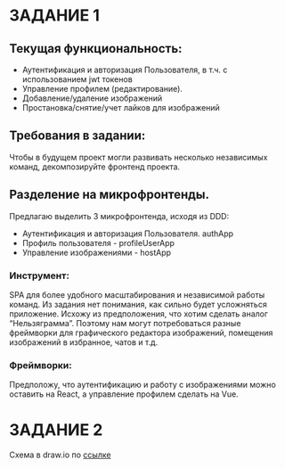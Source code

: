 # ЗАДАНИЕ 1
## Текущая функциональность: 
- Аутентификация и авторизация Пользователя, в т.ч. с использованием  jwt токенов 
- Управление профилем (редактирование). 
- Добавление/удаление изображений 
- Простановка/снятие/учет лайков для изображений 

## Требования в задании: 
Чтобы в будущем проект могли развивать несколько независимых команд, декомпозируйте фронтенд проекта. 

## Разделение на микрофронтенды. 
Предлагаю выделить 3 микрофронтенда, исходя из DDD:
- Аутентификация и авторизация Пользователя. authApp 
- Профиль пользователя - profileUserApp 
- Управление изображениями - hostApp

### Инструмент:
SPA для более удобного масштабирования и независимой работы команд. Из задания нет понимания, как сильно будет усложняться приложение. Исхожу из предположения, что хотим сделать аналог “Нельзяграмма”. Поэтому нам могут потребоваться разные фреймворки для графического редактора изображений, помещения изображений в избранное, чатов и т.д.  

### Фреймворки: 
Предположу, что аутентификацию и работу с изображениями можно оставить на React, а управление профилем сделать на Vue.

# ЗАДАНИЕ 2 
Схема в draw.io по [ссылке](https://viewer.diagrams.net/?tags=%7B%7D&lightbox=1&highlight=0000ff&edit=_blank&layers=1&nav=1&title=%D0%A0%D0%B0%D0%B7%D0%B4%D0%B5%D0%BB%D0%B5%D0%BD%D0%B8%D0%B5%20%D0%BC%D0%BE%D0%BD%D0%BE%D0%BB%D0%B8%D1%82%D0%B0%20%D0%BD%D0%B0%20%D0%BC%D0%B8%D0%BA%D1%80%D0%BE%D1%81%D0%B5%D1%80%D0%B2%D0%B8%D1%81%D1%8B.drawio#R%3Cmxfile%3E%3Cdiagram%20name%3D%22%D0%A1%D1%82%D1%80%D0%B0%D0%BD%D0%B8%D1%86%D0%B0%20%E2%80%94%201%22%20id%3D%22xxXGLz26EZTq9QzpT6Pc%22%3E7X1Zc%2BO4luavcUTdibACK5dH27K7b0%2FVneyqmq7bTx2yJTvVaVtuSbnNrx%2BCJEAshxIlkSApobIiUyJBigQOvrOfc0Xv3n78y3r28fm31XzxekXQ%2FMcVnV4RQjhF2T%2FiyM%2FiCM3%2BFEde1st5cQxXB%2F5Y%2Fr9FebC88OXrcr7YGAO3q9XrdvlhHnxavb8vnrbGsdl6vfpuDntevZq%2F%2BjF7WTgH%2FniavbpH%2F1rOt5%2BLowmJq%2BP%2Fuli%2BfJa%2FjKO0OPM2k4PLN9l8ns1X37VD9P6K3q1Xq23x6e3H3eJVzJ6cl%2BK6h5qz6sHWi%2Fdtkwv%2B%2FD3%2BD75M%2Fu23%2F4j%2B57%2Fop3%2F%2BX%2Frz0zVh5Yt8m71%2BLV%2B5fNztTzkH69XX9%2FlC3AZf0dvvn5fbxR8fsydx9nu27Nmxz9u31%2FL0ZrtefVncrV5X6%2BzI%2B%2Bo9G3b7vHx9lYeuCMV3PL6bZsfL316st4sfta%2BF1WRlZLZYvS2265%2FZkPICyqOkuKYkMUIZLw58rxaMxOUqfNYWi5ZLNStp5EXdvJrG7EM5kwfNarJ%2FVjdfFtsn8Xgom4jV1%2B3r8j2bNknF4uDz6n2rzdpD%2Fl92%2FGU9my8X1Tl4ktVwcEXms83nfEnFD4kFWGY0%2F%2BvscfH6abVZbper9%2Bzc42q7Xb1pA25ely%2FixHYlVn1WfnvKnmWxNslAPHu5mzGR38uXFz8523wUL%2Fq8%2FCGe4%2FZjtRR3uf%2BW3Wwjaenz7ENc8PbjRcDLZPZ9wyYvi5n4LZMo2yCkBEUWIfHYISQcu3Qkj3VARylAR9HrtpxQg6Ci%2F%2Fm6kieuN%2FnU32QDcPLxI58geT779JL%2Fm63DDbvKpi%2Bh4vPtNP%2F7Jj8S5Z%2BT%2FPOD%2FMnsHYpfLW9gU3Q291uTChwKsQnpbTmfi8tBVDGXWKcoumN3tIIpKbJJATmkECcApKCuSEE%2BAEAKHyAdvM3WL8v3gghQRgPm35iWZIHEql0vs4kWcyMGX1fnclr6NlsvZ9m%2F71%2FfFuvlUzHofbV%2Bm70CoxazzfZ6tsk%2B7xk4e81I4n22FdwdHPglO718fynOzr5uV9q51UdORoLO64Y8L2bbr%2BvF9Wax3WZj6n4lfxyBd40GZv9%2BKHwEh2VoW%2BA6fLbal0xOsgD%2Ba0lE9lVPBYWLw%2BuXx18wuyJ3%2BdXy379pq1hut5ucHmbrrbXv0dPrbLMxiOQDA8BgIsxzsSercX8u37I1I%2Bgfi%2B%2FZ37%2Bv3rKlBtElvc9RBOcocpN%2F5hrGCGrOv7L8b6SB0DQfcJv%2FzWvhRx3%2BqIWkg0QXi4E%2B4vn8GTkMVMgvKKbpoi2sSYiJNZxTl%2B0g7IKNknPbBxvcslQ4Wz%2BV2M3diX7m4g840VJQLM5ICZy2NPUEcQvmqQvzlAJTjxntbO7JyTyf0F08H2u8HZc7sdqbd%2BVmzF6iGszzYcUOJcblgxQN2qENWxqkkatWyEGeZADqdVs%2BP5OnJ2hbzqPHiEetTbSlv7E0ATYhhTYh72ymWe0m3HwIfle3Cb%2FDfBxkj0TjeMUOS7Qjxee03Ijpg2SSxUZUuzZnlSnWjmPJY%2FWb6Kea7ObiLXvZzcpQgsytTaTUL%2FVI3Ab54QTZ5Je65JcAsj7rzHzA%2BelqH9vBAtKCwu41CkBS1UMV7N%2FkemGaf05ZU6g3WTWxrEOWRv%2F8uvr%2B9DkTVSfz2Xb2ONs0I5G31bfZY0kD2blF9t7699VW3Ex9ny9eF%2Fr3xXypf31dPX1RppDSjqiddtDv4QFl%2F3VlvYqxa73CFLA6JJ1ZHXgUVM2gavpUNR%2FX3rS6h4c4vq01i1YCEW1LkEzkRq1sSYB%2BxyH9jnW2wyGrfxPxpoldsbzR0lY6CpEl%2B1saGkvJ5l6zCSDNHhlpWokuEukGgSVANxcjuiS25YBSV3LGEeD56FB0ATwflfhaLHVh1ykUzbhGEtFVUjmeoF9yWkLuvf7miiGlpPH17fXmabvSF%2FZAN4dGK6CbpnVPBMMxsxY2cYWCiEMaUXcmoXpXRBAKxiAU7OT9HfD0WkZi%2F5YCXogY0B4uc4I%2B5N%2Byrdu0dfV7hwlADW6gvetIutdmbnJJ72LYbSL%2BwOrVNI3aMi5xW7vnievTJYgBwldnSBpBnjxrahfv8xsRvSLkErHrBOzps2lO%2FdPX9Telwbr6d3H3xdyJdNk7jdokcUCMkMfWi9cMwr6Zt4cmrvyFT8LXrwsyMa6xwcibbFZf10%2BL8rpqAZxbMZTsu1WGbC%2BLrXOrbLpnP7VheTzC5piHroijuGdFKmpmT6EeyDVzIBaSXbYhXVJjmixGHPSJNIwDxXQlqKmb3JmDc0Ak0exNgMX74%2BbDhB4IuubLb0fzgF3vffsg5UlQBo2kW2QfrhrPZ%2B%2FqbAvmwuexGohu6RJ7vSTS7Ob89opPmwujppnrSgWp6ZiwC71qERdNcEpNzwluBSSuSWrc9Zpa9q%2FV83MmQTnw3MqeO90lV097vFCQibaxdFd4rB0BYnMmpnat026hSOeSAZ8O01H3KjbD7ezpy0s%2Bzg5oMyN8lMjQju5sufdY5Jr9Qd25O%2Fde1MC9d5hgoKL8KkP2yAQDW3yzLRcHCAZ8z60OFgzax5ljvY7H8PZjrTC7XIyKjeo8X9r3GlroxsUk98BMGuNJmnKclP9bJChDCA9hgyYXZB65oGs0xu7qvb4uP2q9ePp62gHAFqeosdq3gv2xKUpkMo1rkSdAwAHpLOgnggLGuzTIGy5gJZXnEsjejWxLwmM1wqNWiMkOFVaxw4YgAbh3ujPCR%2FW22s8YpKXCWHudG7x1s5vjSuR7iEzYgvfZCQ82FhNcbyyuzgVjcXceZLnsrXiQbdrBEzxpP7pKV5weNOXqXsY66VpWgXpqTCHxUNO6qrQqpElIujJ2b95TF6futRvKYS1IYzJe55ZcNY3wKn4aaeqhftupdqS4hGlC3g304vnf5WMk2v2Ln9aZh3qkxNRs3bvttFKbNukAOwF2joWdfNe0Djy6yPRgAobajkqIQjXylW5PVT4d3al078AS1cQ2FPZQ2ENe9hDtZA89OGyMa7RfbJpY20Our7XO4%2BqfNzPnoOWtjWuePzHuk7pCjM6bb53B3mWL4uwBT3vX6tMGwAuA5wHwWBeAtz%2FPqq9dpStQBUZiOUDXC9RZbkbAKPDQsfbBuBZARKwhN9EGq1CYo9U0XVtpxgpuAzgFcBoLOPG6aIrmSMXK3JZTYErtrCOMCcqTRDQQiLWbqOP6vtORZ%2Bdea2Ei7CluhF4NYKAdbgI9nUe4DLJcgMvRwGXU7dY7crs%2FqoCYa%2B3Nlu%2FZjBrzNEjUvvf51jul6r1GOIk2gNh69FTobgBL8W%2BHOA7VLPzCdjevKIkb7acRcAqUEkK119ANSrob%2FFY7W2eHCQwuMLgRMLgWMNflmfEgtrVep2AvZ7vt2N15qyssR7g7T7SxSEAqQS7RXlCv73drwhuusm0Nowoqnxaw%2FlpzeGM%2B%2Fw4DPDLTAfIXNKbuxlwItY46H8bGmHaMM%2BpzGiA5QPJYITkZueZRCdrK1MNNLEWa%2F%2FtouxByYASZsOOAjA68ANieDF%2BnypI6fLXobLQsRnpmlM4ZkyuDR4ClgppiKZDW5YdKd6W%2B1jw88KzZURFZaR4MsZaB%2F1wA%2FyGT%2BsJxnm0%2BZF%2Fckz%2Fr0zAjUBWf0LWRB20YiOy4cVxp3W335QA1qz8QYC%2FA3nGwR7qJ9WxqWd%2B7LTxEWdTtvM7cxYOK6WgOfMEMEPDIAx51Ejc7kviMo8MnTgcK9fQBKAJQjAIoWHs8%2Bkj%2F6TjiB3Zh5VEvPrT4geaKm1oUS9TSrY13Bf%2BRbz3VkwKRU2pGXTY1wEpzCenPpZs6p%2BYb66bUZr9XjLQF3RM9%2BQdjdy3ZNa2aXL8pd%2BB2R0U89k1AYFSBUbVuWGwbnw9zeQV5LJD5QO3n9FLt57s8x0cazxt6OpEWj9IwC%2BgUYaWZ%2FHxDnZe1pE1XmtFf5JAnrISkfYpssMkHKO0GSmmvNvljdpuuhx29204x9R9qKTso8EP3F8TaM%2BuT0NKEBFktAIwPgKHtokvX%2BQ29G9%2FaMul7yW05CAy1YQfjFQ94FfDKC14dbusPuYI95gr2ndF3tHPhUKu9JsUeJe31Fpy%2Bbypb8ycMMvGxp1TFEAwdGO4oGG6LkvoRaQRBZgwkfDIJs0kukl1e9WS7MY76bJWF9GyE3%2FdUlTQRIsgCQvhBiFpNxV8slTez%2FEH771xN8XuhMQBPAJ7%2BpevDgYRVFv32rQddmftHbaLr2SPQhaHvQKdBI0wNLoKAqaPF1Fqvw0UhXXBGdPIyqKVkCMt7e5BsrEv7zcwGLVjO8ycf0CoMy9XRerxoqMoYePgF8%2FB9AqivYkqD9IOep%2B1JgRhyOOuhVcyaPflQyk2GxJ%2BA2ueB2tEJMmJPIDniWo0HoZwF0boSohvuI%2BjasRZhDLgYcHEQuDi6GuNK6vEsPFoPZjXJtAAVhBywRvehZf90cHLV60j7rJvbGhrW9adF1eU2KCKNsVDpQtWNTpaZKH%2FrRncLImaA0tFC6b4wo8FBad1G3A0nR2BhoiGB3lNbx9qdBuldQqrSXc22uPuQ5hfti85EphBUWp6M5G%2FHwvcOCNZRUodU3VjBr2pFZdfKvIMFJoaIa6sbJyH4JEB4gPAhQHi7qBqCzgOVD5HKD6dlfnwRnP4EleP0niP9%2B%2FqAe%2FPrVBuZaEesCIcmT6urg%2BlhYoQhnjTMGWhLk6PN7nYLPWqIkA04ekY42n4D7ONxNB0UPp0CvZZaGZuOziLaxNECrdAl%2Bxex81SWSX8foBo4engfPqJD48HaZsDIgJFjxcijswiCrDkQLNfD%2FZh2f%2BJcHmmgWJe4GVAwoODloeC%2BEAFfRqwxxwwGWD7YBNDQZYIOeeagsQccHi0OHx27HTT23UjZrpAYoChA0ZigKLgaA5WfP5UfTsvRcEpmKQ7TPJH1qHYP%2FdTCOuQJq9dvYFIJgBMAZ1SA00mjiyMBR0%2B30dNJmLZnwYDHblrGt5Z0CT5VAJYALOcMLJ10kfYqyRxqDWyGQjf5wVShxNER0dav3Je%2FZeXc3egWBT65gu0PuoXBsjyoxMWAUAGhzgih2sWmI4wQYb%2BE%2FTKi%2FRJXYdAtbRmLnzXn6Lg%2BKyox72ApFUfVxbZkiCoow%2F0J56eNADhLbrjVbBAU%2BpUGnl5jTjp6pL60pprlMLUm20F%2FYP2VI%2FuGEIP6iYDQ7Pjn7VtG6tnL0Nvvn5fbxR8fsycx4vt6Jp5m9W2xfn5dfc%2BOfF7OM7zNjuU7cDHPDqFy%2B%2FyRI8QUc%2FVD2WXZDxS%2FhItDH7N1DtfqEL2%2FondvP%2F5lsXpbbNc%2FsyHlBYxxXlzzszhAaLYo%2BYHvy%2Fn2c3EwRaw4JmFIHIx5OXBWcB7you5OROh7%2FpvZh7cfd4vXV%2FkI%2BecMSebFNX%2F%2BHv8HXyb%2F9tt%2FRP%2FzX%2FTTP%2F8v%2FfnpmsTle3ybvX4t59CZVHNqoAnV5vt5%2Bfp6V%2BBYdi1d4DlfxAKptuvVl4V2Jo1iOosEe1x9mz3mvyWuXy8yZNa%2Fr7azrfZ9vnhd6N8X86X%2B9XX19EU96tPq%2FX3xpJ9uYR0pjpCxjtcRcteREYbchWSou4Uk3S7kfLZInp%2BchXxfvS%2FamlceT4i5Ra5xyqCpJZOYu7NLWMI6m17qTO9fN%2F9ogD%2Bz1%2BVLhi%2FTp2waFtmM3YpJEhLTTXniLUMgcTm4HtWKiXttPs%2FmOWpZEEWo%2FF4%2BSf7D66fyNOqK8HlKnNVJgIVhuLNlYc6y%2FDrkZWljFRJrFXASN1uFtLNV4IdgTx1X1ldH0S53kej5%2BZk8uUgkMCp6jHjUDrVHEY4tak8iZ545wxMOQRHtDugjZ7L%2F%2FLp%2BXH2a%2FTxnuo8Ul921HjiOvRJ%2BfI6Ez%2B2JJgDh4wSgetId%2F02cmX6Ybba%2FZeLHmZM9J%2FtXA0sO64ns03Mke5uvsggie0A9I92pZ%2FKZ9JkWmv2DprXrAYmFiwBPzp4ZNFkszCEVrLNdkbiyqLMGBQn%2FVT4jMZcjm8IPMe7tx0s2w58nwkTx9Hm23k7mQgWebZqtxMj06Si11QqG3LUkBFhLHHemWCSQSFt5AQ418mNab%2BSvzgUjf3dGftbIyJ%2BvTgmLN%2Fk6Z9vPMprvdQEd4tXSnpAYJKI9hIJniHxkL2Tn5%2FmtdDofmrIobMATafTe6XTn0z0WXNAL91Frvj1IaLDEhNtE%2FIHEhIeHaRq1JCbECFtoRTHAeXAKiAndgZWrEgawCmB1OWD192mAogyKCGQR8QxFkEVkD22ZnvXZL6jwqFv%2F%2FE3fv7O35evP4pK31ftqU6wMsJVQHZ1Wm6U4VSxqscXKBYa2Cc%2FXQojnv60y0VkcuM%2BPrlfZSPVNzhbP5ys7MhWfhQzLxYTwbJL3jcVqrKSJo25DqtsUa6LOZH9NxZ3SRH66napP%2BTHxCIKk9GPWWaSO3atP6s63SI0j6tNd%2FixqyIP6dLvrshSrs1H1RgUtqTfKNdzsW7E1xWGcfy2WXXwv0UkcNHVdcbLUdsVJbb%2BLMzlBiOMSFap7K1U3P0TzY9qUFxu8yaKqU2o9qy3PxaavljRhFQWgn9WJTHPKE0XlqQIGql%2BItctKOFAnqXYugwV1%2FEV7CJvk8q%2BK7vSD5m4oxznbpgavW0Ti5%2BdFVGM7itNH1JJnDDBHAEIhgcwRtDtzBGCkE1E%2BiRPwYdYqqY3aUdK%2F1eTHqaBXNJe4jTxboPSYDdrWwsbOwuIJd5lsDC1tZ1bBFLAKOpamL4WomRtuVl%2B3QpK8K%2Bw3mpFO2xDZnwfxELcv69l8uajOlS5%2Ba2flw6fOzioHz2ebz8psJNf019nj4vWTEpGnj6vtdvUGLPp29QHRhr7NtbUmloFR%2FORs81G86PPyh3iO24%2FVUtzl%2Flt2s02NvW32fcMmL4vZ2iGtVsxcKLXNXBAhQVauzujooOCf8aAvjSiwST3jr4yNOLvJ7Z%2B1pW4wzllMLQGcGL6nFnBiTK3OqburZDBNjgjyAuVp79IC4Mool1QtmtXi1823skKM9YVtkJx1WGWU8VOBi5mQ1EiQXzoArMStbe2GlbcvlgJIhFTMqk4C2C8JNIhXCorD0BUHwiHxFvMJEIhYHe2AmtyYrEBNo6Mm2r8a2iCcLNDR4OmIE9Ay5pGSKAIMY0LEudHEjsSRTgBqK6fy69vrzdN2tT5%2B1bVFBqm29YVhUWqbLGV8lbYsEcQqOkvToKiBLWTxPr9Zr%2FMQwtxnLaIJ9OkzZ0rtSGj7FPdezF8Wh06iHuoJSGby2HrxOtsuv5m3h6at%2FIVPYrtqaxRTWzyURChvsll9XT8tyuuq6W9wK5WlI2%2B1na1fFlvnVtlkiyBRNSyHlI2z1mpyTln%2Btu01VbwwBaw3XPyBrDf4jsd3FcjLMEx6kEIhiO2h9D9P%2F3Xx%2Bm0hxtWAuPbjxX9XbkRmG5ue2jGUOKLOpo8hu4PSQDrY9ftsSYViaZkZbqVRYepkKd9omqfuoppqfxdHwOKzxS%2Bm2m8xLbc5cUjyjAKmGSOxTSDYIRCVkOwlYFoJnl2Zca3t3n7KKjCryN12VEpKXiy4FEHBgKdK0w%2F5f42laTU8SNPNCClGFiEBmbWeRWnAVDS1il7ptmNqFKCwcbpZWEF1rapBYZUPaw7n3DOc21bEug3UCuzQyKKWBDIvQyl6ndkWKWpgDRoZmvP%2BwbwL00gAc89gzvoGcwzbRW5c558eY00OgG64ubsqD6W6theDzxiZrQImDEJmHAFZpN0hM%2B44zKcHZO4dmHEDi1YA5oEDc9I3LAN2sQqW9WJryqVuBVuAvvj6um1nDLzMNWdgaDU7hNkG%2Bd%2FDhtmYDc%2BcgRsYiQLQDgtoObL5de%2FmDAwHP50EtTtLdpZhT2cLuLFUjnfaIDAlXiG47XpM%2FUNw%2FzYI3EWYT0Bgzwjcvw0CzkcrCyvfawjM6u0LzbpFnTPq2ssKoq7XqFJKAOvSyFG3d9AlDWw2AXQHDrp92xckzeyJ%2BK8D2x1ddPSYfstFFyDaJAIwXzjyapkgkGUi1Ac69%2FpADTuWdFFHyGOxnYeHOL6t5VJapGBLuT2MyhzJqki9W4AbQ1WhaVflcSmpL1coaAfc5DZRJXXFmcobLeWB3xezjPGSh3%2F987dfs3%2Fu%2FvhDW%2BQlsPDFIzRu2XFGUXYEMQD%2BE0CU7C7MjrRtFNldrbc2%2BvbhAaE8d9qNvlWr1FaPjsQqFk4YmH6n1svotiIj6DpYCsiUctg2JbRum04bdCkqOz01dNMjR1qUpyrxEAwJUEEFtzKaq28saKsHRkKYRVgUIiya%2BtTAE8mR9HSK%2BctCYttqvf28elm9z17vq6PW5FRjfl0J3Syf%2Ff%2FOxJqf5V4vRSRtbYrf3J9mkT1Xns2wc2ek8LyfmmlBrPSICFnaVk12RFu5Dylxva4elmbxY7n9p7hcdNQpvv6ndmr6o7x1%2FuWn%2FPKevWt5FYrlAXHdNZqgnGPmR6qr82%2FG5Z8yMT%2BbM7FVpxXWQ1ygferJJNl8MXctB67Z36fSGbMKP2BEsjnT%2FuNeyU7NyAUxfUYjM%2FiKcLd5FKVAp4QYdSZ80QZ2vDNbB06wGZ5MWNXYa99SqMIJHSwFYA0796WIrBKxKoNx%2F5bobh26ywYc6jpEiCNAD2Qxg2o2pN1ZAmm9JdCnAnKrR0%2Fo%2BsLUCbjQFZMb7VqzaKXRShVpFYv0Zqx6Nopl3rbudibaCqOxxRFjwLHl11kINtYY1u5vYeYpkekwcuYjoBAYiLyY0c7mvkFq4EFzXz%2BrdS7cNuaWy9RVNbdAsjMBi6x1JuftqHt%2BugFWWGGmNdYWmSl3wzS%2F2xTyvg3DEOPZHUd5HO0nFgzVw%2BgQA0NE1eic%2BzRBDiGlvRe8gYp8Hwo7bK88VzSSL8p0ClNjMwwJvc4gNLLNx9gVCzAFaCjpjIbAauIhOiBEB2ir2G50QAlNz7Mnk7D%2BXL5la0bQPxbfs79%2FX73lXSEaSEOZaFPUBJB1X9LiVBG%2FLwsCVDIRkXqinvSqqsgUd8v%2B5rVQ13FMwyOez5%2BbmM9PRSPTXU0SmdZoRDJALU87KxUG1qQPaDQeNBpMy7J2OpOdLk2NAud0W91Us%2BG53WKKwSrrqd7Upz%2F5XhwdcMe2VgHXssclDKr4H3kEXNakxMhhtRmfvq6%2FKTna1QI229W6kdHIMtEZZ8paesWTDrfSI00svzCJiWVWaFzpESX7bnVwpcdDH7oitOKerfqsGVSl5FD4JQfY0Bw0vdUrExJt8E078uJ8%2Be1ovrLzxZqX8I%2B01%2BAmtudHGpXzFz8%2BexOI%2Bv64%2BTDx2ed7N20nsI%2F5AM9nH7UBMUOc3Bx2daSRVDdVCIgr92R2c34repk2tmCZdoor1Sddh8BdwF%2FLrNAEp1adMdwKJl7L2BSVbGWZNlbPz5mM6nC2ViCmXrs4nSK9d9wekAn%2FVWyG29nTl5d8nG17Nk3VStpqQ6ZKEuVEV5bZFDLx%2B3Rzsib1gU6oeA1JVacG2vUnI0UmIFSFio%2BQkdieW%2FVeDZtBVX%2BObb99nNJ4ekT3nabjyfLJTSWpZl1fx8Vh92BUGqNJmnKclP9bNCobYBzCQ00WyjyyUDeECLur9%2Fq6%2FKj14ejraTv6LDbTKNerbTU9iWKbpSQI6m5BqIuKpKvwDQaWQjoQOBoneTlIotfFUcm%2BblRC8ZmWn%2FeigS2hQ%2BljO3FiIOljqA26S5FDd7G0hxuiDBA21Fn%2BGINKJ7UZM7g%2FtAWbdkWLI91JInrQBu%2BIQByi%2BNwG9RA3QAFArMRnpAsD401Psds2C27pvmIIjc3yV5TDMe5eq4ao6rOnBRadWfAPSAM6wcwXz7Ovr9uWKCOyCqPRKIEow2uckCoYv6sA9O4K%2Fsi1WDjc%2FWh14qFn%2BK0LpesQPiKLSDCURopj4hWtR18%2Bz4ZlhtAQYLnvRpkVwoVoz6Yobm5QhkFC8ozicAm9tMVsmssEYzNXgyEwpx9jIBCqOzBmo6%2Bq54Ax4wMAYwa5gAIYjwqMOUhIfsFYFlQFiutZba%2BwYx6r87xbjVb03ofp5aGy6RViLAUXXW5fT6jcdvJy%2F6icgqWRfKNyA0NRQOWBobJJSBzV6LBeURmwgAlUNjvMVrjL6oVgVOOu0MFbOUKwdkq3ezxo98emy8TpL3BxAG9x9RTk6gQEos4APmrbYu0b4DmxihCSFMpT9IzvUSuW6YDvHqtZc6tbFsVQDRO%2F8B7BduxUB9Uj7B3HObODubsxJFlV%2BFRreB3noVqc3eF8PHbzCmcRMSYVU6AHmmeYj4NxZWwwHzNmkREnPaO89Hq13K4WNLmgXf0SSxH%2FssCaWWUUM1zhEOOH8oI7xOuxG14AvJbVO3rE62B2GT1eM1mqsT%2B8ho0uVWuvPDcOzorZkYQWcNnCDysbi0JpLgRIHu4QlduuKNc%2FKqtojR5RuUEcTkDlgaEytUK3MWMue%2FeMy0Dc0bSLdOGA1LuRmjEoewRLRcsTVjco9DA2rE7c8hmesTppYEcKWD14rIZaeHnF6gSwnE33NihPAzKfZtsQ0Q9Q23IEFWbvDpsTwOI1cmzmtHenY9LAZhSweejYzIEaWZ6xGbCSTYvia1aECHasHLFmlbb66xKjjNp%2BwC4q71w4YHMKVl32K0q33sRgAHCd9A%2FXDYxJAa4HBteWMZqnvYM1YDxrAayZJnVDwYRB3oZhJrbpA3BWRBDMdAfeDbLxhg3edoQfZUn%2FEX5gK4KA3kNGby4pRBUx6L2jBYO6EUzbivCTuK%2FahQFWlR2eyQLl9eLGVgz3fflzxoX6AwT2YMUF2lU0gEZOzGtcIFh%2FfkzcIcLYnNQY7lDtlzukDQxcnXKH0PLocEqiqckfEtZ%2Fgk8K2PSmqhC%2Bnnypxwmq6GtQvFeI%2FmDiussx9KQeq%2BzwBVpnIkzMuO64ptQNUCavQwQfewaPg%2BAYg6mvviG87xSeAOHHQLhFSnQAdUzSmiwet9mI2Ze3NrLbNdfUQHTRw64Ma5lqZVPuIYS3YhYtreL%2B4tDehiUCSpaE%2BYX7sRetcuc1YkOA%2B76LVgW4bwHu4wFUSkkBy%2BC06CqawWgscVnvV9UQvhVepwfCN7q8fPsMZswyVzhKYHXOJ3xzNPY8TAe%2BCQK1IL%2FwzVHfmZgBvk%2BHbwIrfl7hmyPAdDctqg6qIBbd%2FO3a1vfWjg1A3yog2YXAMelfTudo7AmcLtBzOgSg7zuFMwB9C0APq3yegb6mdladUd31f7r9FnaY2d0%2BsarNou5o3dkO7WBmcGllFAHQikFmEPllBmPPG3XmlQ6h0rgq2RSYwYiZAcV4AMygJne0RRv97iaz9IroVx3UT%2FMipX5sRspTBIoUYM%2ByDoF%2B7EmnLtCzaABAD%2FbKDkA%2FMqCHm0b5BXqoJbIAeh1eH0xYV2J7nYzfrsx%2BgVBudQfiBKYTn3HzvElL45FBeToIKO87SzVA%2BelQztAQoLwmT7VdA04A91ZBSLQogwwyyGfYOydjj6Jxk6JSqOaOZ2wnIYhmdNjOubNDad9pUZzAMTQtpEUp8NZ9tTrMT4FbER3OaY0J5l67%2FAJTm6yS50CFISIjcvxgPNQ%2BcFwYH8lr5KQmfddq5E3a9AWEHxjCp3ZrCxmi2Bu%2BQ10Jp6qELjWt45ZQfZzRfXfopd7twrq5Xnk90j7fXRrER40kTuK1Ii%2BH2hKOG%2BQZdZOCfYN8MNGMH%2BRVj8H%2BQL6DOmJ1Nhk9wEY%2FoiR1etWoJoFkKJeH7VYdOkZjCN1ldKwndB994TFHhAfrufnG974rjwV8PwbfLUrivfen4wwwo%2FYjxoOdkdQ9dzQhNbUA8fcRTe7U50uLt8zwzfLdgs2TiAzW8cM2oOZJU5XCwbQILDe8C2uUhpwVlykfDlqWUPD17fXmabtaH49aGqGAqNs6sFDCrZqjiLhmpghYQCy1%2BA5WsEGU%2F%2BJ9frNer76LrfQ622yWT%2Bb0mTOlOIr4kk3N%2Buc%2FxYxO0kgd%2BM%2F8ACJUHpj%2BKCe9%2BPZT%2F%2FZpsV5mLys2cH6weLzF%2FGWxex2yV1h9XT8tmtDvdrZ%2BWWx3juTw2morx5G7cvLYevE62y6%2FmY8MrWb5C58EF9RIh1nSDcay8JG8SfGy5XUVVQC3wqb6gpW5Qd6qmA3nVhkNzH5qw3JOvXFIUE3OKVRZ0%2FjJdTWD7Kg5u2vmaCBRXv5vvvyWfXwRH3OU2937%2B6Dn0H0kD9pgpVIVT5DNpv4Q%2FbLANiCRIhsSUxcSPSeUQb2nKllLjz3QacUiA43BAZIP0%2F522%2BLcSJHpnHkf4f3zvgaxCSfwvqaMqjemQom1JhQnE0arP9GRLEY5r7QbD47FQBEUMM7vLud5SjjTDtgvEACGffAxK4f4EXhzWUxGkWOPTGb0PnMWWSIpAVveeLa4QW2zpnrLULXrdPkxtDhqst6Rvd6AVQwD%2FKq7XQQ1t%2FJqXw21wQ8lo5hZlaREgmvf5lWwoVPBDcWUGgQV%2Fc%2FXlTxxvcknX%2BSXE%2Frxo2DO5XmdN99gh%2FWarjSi49ARUXeFRVTx7%2BKhvTNw1BKNEJRaTrIMfsCMCuIXbiBjmX8ySS0jPTL7hyjP6rmQQ0SQTQ6RG%2FRIPbMeyLXXFi3su9Fp5APWRiokH5hkKlWBnxnURIjbtCXT0XTdIPFJWlHrFY1m66dSSuCupvDMxR9HgsllSpT9p878VU4ILWSGeW4Uac3pypx1wBzY5DyGGmgmkoF3sBhdYn6n%2B%2FzGZAfVbjdt0nZpHGmimCoPbWEep7Wb%2FkywgKdxlTGliBDgNCAcsO7goO3YnBHAAQNgmQA9uSl2VyKOVFpNB4sxWrZ%2FQ6VZ0IoAJJo44Bo2G7cYqqyjydkjBYvjiW1UJEAYqG%2FBoe1ky%2BEjBUORrStiioDAbggpoijuECnqHQwDR4q0zi1hVdOTssMN0W7LJyd7H84SMxhKIwczqLxPj5jRtiNiBJiRpFbFcoKgGGxYuuCdqRpg7aVRIMapssUh%2Bb4XJGewFDvMLZM%2BoLhPv6AB1XY6d9BQrQarEDwwwwBWSaLOlqImVA4b29QOpb6TPkx95x23fZ2Q3cJYYJgesOhhZ2xcPUbhVrs81X6dObqGutzbTsY6KUlnYUmqRPphpcsNt0BnFGvF20pSu8bUDVjgDHCsy2Md0NloFd%2F94uyZcxGOscNFpKzRIw%2BBBM9iyjcfs3eQDp4K6BfEtH55nP2SPZwIubL%2B%2BVs%2BbyinvufZ2%2FL1Z3HJ2%2Bp9tSkmW52vqBOVxInEgl6Xa3iTP8ZsvdVOFeskzryvyjWDSJrnqyE86r%2Bt5otXceA%2BP7peZSPVNzlbPJ%2Bv7MhUfBZ%2BTS4mhGeTvG8sVmMlVRx1G1LdplgTdUb8JVYmO1DuUS5XR44p3l8OKKY1%2B3aTD8Usm1txzhyZf3tRn6fiYdOp%2FCRKBZSfiPok%2FhIwywXz4fnr5SdusPpE1a3UMdG5s3qDfDbka2i%2FX767%2BV5ElyzEQZIPz3e7%2BIrzr0UIhfgugyieX1ffnz5nhDOZz7azx9kmP61veDE6Jx9xXG766pZvq2%2Bzx%2FJBiiPrRTar9rHVVtzeOJYR28I%2Btpgv7UOvq6cv5S%2Bi%2FMBTERRjDdNlLjkpUu4yJ64EqSZkqU4piqxgiwvgqkZSYYCX9%2FmpnxDJG%2FLEd7U%2B8mR1roQzdTLRzmWwpo6%2FaI9gb5n8q9o3%2BkFzN5fjnG2vWEkBbTWsxJRiiclV7DAdgMKaCDOSrsrwZUVTMpxZ0lMZ0KxoqcznkXRUfC1pqGBVOv2Uj1wrr7chKCUksVOpSQS2JIfqmbJKtWqft5F6TT7wtsDbAm8LvC3wtsDbdhibCLF4G6dAIAIcDcNwZyZq%2BSqBsQXGFhhbYGyBsQXGdlhof8TsGDvGwL7GRPqUDNbGOzNwy58LrC2wtsDaAmsLrC2wtsPcbMyKKmIJBztwQIyNVsnTHbC2%2BvTGwNoCawusLbC2wNoCa9sRh8htcyTmMZS2D1dRiVmHvK0%2BPy%2FwtsDbAm8LvC3wtsDb6nkbRszhbZyCilsEBUh2qrhBqb%2BBuQXmFphbYG6BuQXmtjdRPeVOSYtIxvTrrI1CrI12qbfV55ME1hZYW2BtgbUF1hZYWy1rixBySgRFQMUwwiGLJK8qPXXA2uorfwTWFlhbYG2BtQXWFlhbvdYWVRXsZPR%2FlevWbyRJSNoOrC2wtsDaAmsLrO0YrQ1Tp%2F81pxBrg3xtjEaTqLPcNmkCBXjbB8jY3mbrl%2BV7xYjMvzE1eNMyW04xR2LwdXUuB95vs%2FVylv37%2FvVtsRYdxgo%2BtX6bvQKjFrNNxuo22ec9A2ev28X6fbZdbGoGfslOL99firOzr9uVdm71kZesEUyhbsjzYrb9ul5cbxbbbTam7lfyxxG9ThoNzP79UL1RwGEZgRYdXeCzSjbIGVh%2BQrR8uZaEZF9liie%2FYFYIJNW%2Ff9snYVRiBMp7xBlE8oH31jt6nj2ZhPXn8i1bM4L%2Bsfie%2Ff376i2HH6gCUm2J78nfp%2FvrGn3Ugtoprace8Xz%2BXBVl05tSoZimi7bsP4nVx1TUgwDyiGSjNx1IdjXLOxFEcACRACLnAiJ5%2BTS98GZsDkJO67Tzhhy31nSSEAdxsCyP6QlySICcADlnBTn3WnVQVcL0MiEndiLvE1BhwrL4vyfQqU8pC6ATQGeQoFPf2SjHlktQmZgJJalsUqEBSeIXR%2BrTdwKOBBwZJY4ErWmfCJNGDBJhoA6eHUJPfXJFgJ4APeOEnqpDcFCgSpuNXSUYpxRqoYJl41dP6FMf%2Fx7QJ6DPINFnb58Xrc3G4R1ezl%2F%2Fwo79OIpBnxVmDCrs2iEaQZ0jAxoFNLpcNHK0uERrQaU3w7J%2B78LkKxfTYswcQCPymCc4q8%2FACHAW4GyIcFbbpUz2vyM6tqivjTpnnr1kxdLEqr0YI9BJxv165uuj5QMMjQGGzhNt9iVs1IGvfaN%2F%2B%2BvPyc3T0yJ78LpY6aGBTrtNOmTkjVLmXMEn9WrSZiGEedyAc4Fyz4MmqRQm7TvNaeYqc3ob43J8rqvdIOBGgwOgVqUeRu0U%2BJi4Dn3PQg8LEdABgy4Qg85ex2Iyt0FiDaK9Y00IfQ5Yc4FYk98IaUYf1fdeXSwt1OeOSWYSWMw57E%2FzGtTIgvl53LC0E306QJVaU4z9W0%2FZyi%2FWNcSAauw0FnYdY%2FA5FvC4ctUpJ51uxo61I5b1WljBhUzFG0AYZHN6XHvDuttE%2FIGw7uFhmkZRO1gHRQ%2FgyIU65NXTxoKJO0BdgLrToS6%2FGGvCnJL%2BCv9eHsIZwHAHGLIIFP2I10AqHizw48bDoJEer5GqCKki5uqsNU8U24WMIgLrnjj1CkDB%2FB4A6EIB6IZpQtadZhK71UWtcwcmbprpecpAWPJrqefBUh9g6UJhKWXOoCJ%2BUymKXAtfV%2Bl6SvvTIz316M7kvJGMJklkhzfUmPdTvyJWqH0SsOxSsexeA6ZYDtIBS93ofnjw1Gr4py1oRXDXSMy9hoDyUFAlgNOlgtNeQau4VyFEMSNOYtAKYpu4lYlVTsZeQkGxKvGLXKEiQkCuS0UulYGs64S5WHWeimLLiGZJYimG8CzvrOIRz0JNhYBnF4pneyMZBgdI7VquqClg8TgGBSxZBMoTIIWw1ABIlwpIU80RyLUoLOJoh1Ptb7B%2BzL00fula5kXhWaT1z9UFLOTXDh9iTwOeXSiepXrtKVWTKkcyAl6pBjAH6i4OvRAcEeG3VkMUIkUDel0qeu02dxWSFmi0T8zfuDjTvZWCTcCYd8%2BGriiEnAYku1Aku8FODAS%2BHEBiTPaBUp5EDJXd85t%2BHYX4rIBHF4hH516BxlXkSOxijd%2B49iiEWwWsuUCsyW90q12gYhLQIKvOtCz1mDiU4CFIPaGdVUCiC0SiT9kjf1%2Bt52ePOcyK2kxoNADUCUFO40adgYOLzwou0%2BO6MJwSnJl9vv9fw0OuVhOSeUIM3MIR4wNIlIlCNFRArstBrr0JMliTuWLpnrtELxsAWDEZAmCFcKcAWAGwlAxWQBXW4ElXGPVIz8sGrzQFO2F5xa44BDsF7Low7BpfDkzLQITtxusxSQYARSFaKUDRBUHREKMCupV4Ys4GADMkwEyAmcuBmXzQjqSUC4OgBEyQ841BIRAyYNDwPP9t9h%2F%2BffG8Xmw%2Ba0ByQQ2IudOAGKzj5DevLQ5xSOMGndHFIXnsbvLwEMe3D87Gfl%2B9C2%2F5bP30Rz5vU95WxlcqW3qXW5zFDRv8ysSMDjZ4fZ22xrJpUgPp8kZLeeDTarN9WS%2F%2B%2BPdftbVd7sV3a8kF0ZnrWlLgVHUZEsskdupNeeJtOZ%2BLy0ECMUlo83k2X33PvqDyTUsiIFR%2BL58Et0IR0oAlKUL6BTWKSIA6DLJTVwcEEWLAAuIHxG9Nl6S23ZyTGm3SL%2B7XB0wF3O8c91mE7QDgbP0xRBee0T%2BEpQT0D%2BjfEvqnaWLv8gjFoDvDK%2Fgn9QEcAfw7B3%2BOiF2zG%2FMUcqb7xX5ZjiRgf8D%2BgP2nYn%2BG9NAm71%2Fyl96tAP69SP44dSKpeJL2L%2Fknwb0Y0D%2BgfzvozzmzYgiiGMzv9Qz99fVNAvR3L%2FfzmFpEEUHKoGfcDx7egPsB99vB%2FQhxG%2FdT16HnG%2FWDTTfs8LDD29nhjHGrG0wCVu31vMfTYNHtU6lnSWQSBdwiyK9klwZ7bsD9gPvt4D4nmvFW7nJUU%2FrGL%2FQHe26fSj0lqU0XLI36t%2BemwZ4b0D%2Bgf0vor9T4PT0gPUN%2FsN2FPR72eDt7PMJJPLEFPJCR%2B97lIUWjRwEvItgO4mNpPAD5Llh1A%2FaPKE849EVp7EJyAoQSRJoxoc4SgWMUjIkBbgLcnB3csDQxNVscU940UqlDuKk3aga4GQPcDBxVBlZw6QroRKDGUzlS7zWgAGwaylNCIBZFLoRFKgTTE4iFdnIBxAKINQaxi604lyaJBV8pWPTSO4DVWx4DgAUACwBmA1joyNIE7SLiGLiA3r8EUa9YF%2BoeBawLWHc61oVmLrW4F1moVwGhjns49SzlBU%2FiuJHvAk37DdGNlB9uSOEQOH9zPmZ2waEUbndHPaMMDk2jAsqMDGWCA%2FEYxIkJBRGHEc%2BIE0IWxo04AweWwWl00exNIML74%2BbDxBcIdnY3bHievS1ffxavoW6884mNIXs4xuPs6ctLDm3X2jIu3zMqKZcXmgBHmtPeEOoTcXBLCtTeqx%2F%2Bhoe6cWs6Y4xaQ8bM0pBjDmfY0cQzKwnhKIGVBFYyPFbSBp%2FwvwaX7e12FYaaEhrEt4kipMwGlA8oH1C%2BTZQPIQHHsIQEM1Dwj%2F0yhBDAGRhCYAiBIfhgCCFuoqlVKGFw8Y2qsron9gCV32hxfvEdj%2B%2BmzvyWFRBamFqeRrE5tTRyA%2FEoAhLbaVeJ7TGGgo6tWd18KfB%2BKmhs9XUrcP5u9f6%2BeNpeVWUBtKnM%2FjyIh7h9Wc%2Fmy0V1rpxMfebni%2BfZ1wLhoHmfzzaf8wUVPyOrGPw6e1y8flJcavq42m5Xb1dumYPtSqy5Uw1BJ4KVKmiAifxevrr4ydnmo3jN5%2BUP8Ry3H6uluMv9t%2BxmmytVIuFDXPD2I3vhj8%2BT2fcNm7wsZuK3TJJsgYwiVeZAkRHU2DR2qUge64CKgHBOwRuoI2ffalBKSicvQYbVvfLnFpfT8nMJ26e7iR8cCu%2B2goZOY9TdLQ%2F5f50CT4xsisFQxgNUU4OizogGaoo4MkC3diKTOkyPgA7FFwZAHzagW3IBI2DbOq%2BQToAIsoMhndRgMgpg3p4UyeRNDChPfEI5gYJ%2FRgblbGLVGs80od7RXM5jb2i%2Bl6QDnrt4zpFLS6B91SugA%2F42YSFJNMC90%2BB1GmDdr4yOAQBy7QM4BawuHSI7ZJQfPbJzGWLUI7I3MGcFZB8BsnMJrP0hO2DDOxLZgw2mOxhKABgC2xR6RngoFXv0CE8xpEL7xvgGFq6A8SPAeEqghvGeUR4w7AmDDJNormOxQnY90TzScP9BQnlyZcfHFFcp1E60%2B%2BjIrid%2FqgFcsgHFOaxHsliCvOHFMYMUoDFXJiXMqxmHAja%2F8bMCHkElNj2zAtrAQhZYwQhYAYdbS3tlBRSwCk6tDNpEA%2FWb%2FYabiwbjGFhl5KxxCgFGd1gMhcePHosjDJXa843FDWxaAYtHgMXZwf6xGLDjNcLielPLxeGvaxmJMKRwJVAnoO4QOHQC6rMTEIpTu3Chaq7eVx%2BgmI7eWMYiak8rld0GemTJfVvKQtTSoYQUM%2B4QUuSaMDxz4xojmW6d0mOXbhoYuqwEsfw%2BpfEsNm%2BlPsvjF8bJWVUyu8IWuL8J88nJ2ejtWhBqpy4z9IzarG%2BjVkDtFlCbYdfW4Re1GWzPutFdEtx0ZyhE5gGdG2OI3XEVMwTELshwAk%2FYPHo7F4DNjLkZOb6xuW8jV8DmI7DZIiPusnjPyNzAusU0GVoF%2BiisjjSZO2D1KVjNofrlmBOvaN0gXXR8aJ267ct8o3UDu1JA62GjNUdAtLZftAasaJX1QwdUvQJaGrD5VCsHRwjCZoqgEgkdonOD3M%2FRoTNnvTuMeQP7UUDngaMzB3qUekVnDljLhCx974TmYMfWEdeE7Bcit%2FIjN4HsbLBvx%2BEgIZul%2FYvT8tfOC7DT%2FgG7gVEpAPbQANtx96PeIRsworUA2UyTvnUfo6ykEORuGGoSl0IA10UEQU13ED76smTM7RBKQX3GN4jDaY03DQu5Bg32EOsiRYAwJB2DnnZSsIGNj2kzh5AwaArxy7bHXlmMpdiq2EaA%2BiG%2B8bjvymIhbP7wHYpTq5wrSfoWqqOaymI7%2BLorQjdqnXxhfD1DDWqjBmjkwECv9%2B74ejT24mAuGlMC%2BWI947EMtg14PGY8ppT2Li9FcGmwU6OmA2ofh9qUAI7kyKsuFo09zwXA7P4l6KjvLJeA2G0gdv8SNJzlkh7R0UJZyQofomWQ1i3cN4eB%2BCUa1jLQYTbogAK430LrMRS%2BEBorjaexUl2PnKF3XOqyeRIyceYAaAJ7P7s%2FcNZdftIET2Qus2r0k0JtRNKJ3y5wMSQjBbAKYDUGsLLdi5O%2FT88bSDjHjgcoromsAop3dAgjkLMiwEiAkQHDyOlVle8uAXCcOLE4gWsMAIDTnU6eBCVr3IAzVFzZ3fgVQshietvoCPs4e%2FrykoPCtTYDy%2FdsgsuZOVAeglQv5SaQFdF2d5I9QwBLgHYUmCZQ8lB3ElMCuWkDgAUAG3v7bRCEUt0%2BrmdDnrnlB1LYEgaG7JHUMwBB8QwBgAIAnScA1XWm11sx7I5wP%2F9u9KCwFDOwH71fM3UCZZgFsApgdVlghbT8t%2BZBB5cJXCmqfGlGuy%2FsWc6CKoMF6ArQNXboqgsVKC1b74%2BbDxNhIODZbW5rxaq2fzqqtxPtWHKcvZGF13Zbx%2FyvwUT6LlQYcIHwKv%2FZDdMAU6brKhGdP7NgmFkhhkkcQTIuQbHnaIxk7PXeWIqd7GYGTK3nSOCk71zXEAl8TCSwS0q071jgBK75FmKB%2B48FBoAHiowhiADQ01k0cAJFxowe0uPeW5ikfReJC5DeDqRLP0RvkJ7WF4prEdIdt7shogdgPwx%2BoAgkz8Cejr2SPkOJW04khdJjfUN737X0A7QfTkw0coiJIaj7qGdwhyvqH1b9YofJK0dtIDtGjxct2qlkn60y%2FsgsTacX8Fd3viysBxHJTZNRqO4J6UdvlUGJ24aIQsqRb6QPdpkxIr1LTLz%2FKmTpzmr8BQBTzcqNNaTXhfBIG%2FPQgAMgrYRo4ACnI5XThpbJ3ko6B2AQTnXHAUZvxAE4K0v6bw6foGDGGSMHcIkp7b03fIIGYMjZyyguDM4hgx%2FUax7HPtsgJtJUNF5A58iZWQL0a%2FcN5313AghwfjgpxQlUkbxvMId7ARxnuNkXbGRGcc1%2BQUX0lvVPGcrlRCa9rd5XmwIZgHgjZMTrgSFgxakCVIoAsxJgoOAvnq%2BiIIvfVvPFqzhwnx9dr7KR6pucZp5PdHZkKj6LMCou5pVnq7NvLFZjJTUddRtS3aZYTHWmOlEsiTohaVwcEE9hwK84mM%2BPOJ7vvGpYBQXyXhKKxVkdEMT5HBLECe0Ji53UZA7UKfX61d7iYnepkRlY52Z1eaef2k1oov1EsdvUyRy85bly21UntXPZ9lPHX7SHsFco%2F6qWafey0cOXrUR28R3l82qhe3WiQni1TiXKi7MmzhsrBSxwifc7F7hE%2FeoBYOQX50vs1wcV6C9OCvwXZ2bqSMkDIFqUnCA%2FRKpjatKKRyk5gjhQ8ARx0OQK1U0LziC%2Bu7xBnHd3Tte0HSf1tJ1qtGLRtuAcdaStnzuJtPODJi6W4xwAhcM8ay3%2BlyXGM1nTTomaKWTw8%2BuBTRDg2xmbEO%2B086JAiJtvIb6BvyMI8YMT4l1SYkBhY79CPODf8WeTvzCMjmJ7%2BTGE0QSggA4xevS9YSCMlsU7esTo0B3mPDA6JT1jNAY8MPut5m6jxQaW8qbAbWeQXRiQx3aDAqACOuE%2BQ2AS7LpW%2FldOJUcUDla8%2FTj%2Bn%2Blq6Frelzg0her7EyZXhl9ez74uSDs1BySly74p2d6Zb6vaIbLyJ4j7i1Pt9dRkPTgDHrSnknuRqqyQoj1qoj0zhtbgiLnSJ21qNGFtNCc76kar11T1FJGsqvgALrn2bFbfVqbdJ3VwyIIrZFVwNKb0%2BJdqjaatPrfUWCSLvJrTSjdPrOWd6jfJSFPuGVVjk%2BgB7nfaM99qN3HrrdxrW0LPd9VfVhEEkjuwuKFLrNx5uztzKvTlL%2B4vncMgLhQD9hCNyuDyxsTaSpPlKFLpr1XRcsDFWLWg9MOMiMuMQkWFUFHhXCsqFFU8LZHkrBP0eYJtPSlBCViGChKDO8vPT6SSPVprBk8j5oA6wb2bnEmIGxmdOSPKdFCXlqBmel7tGQQOHEmZJo5hTdzbYc%2FQJTjdquGqVLp8WqhjzFRY9KiU0wvPP1yYTYSnMQFIzY1RIrJLqydJdOweSJgfyAalPfKD4II8E34Qu7TkmR%2FAPshj%2BIEe8X2rGTSomQcauIIvrhC5FgoSAfmisc8O7AnpJ1uoZS2MJpHtrSIJqIR55g0UcFgF3jBs3sAwc4gpTeHC0j6ZA4VThlpvxZ4ewgpa6Ex1aawgA6vYoS8C1f8lDOyz0B03oP3YjNrnBnbOH6XgBvbNDYLlaIzcwCEmBpZg9cwNanKOqMMHbjUOEJDeM9Lb5ScEEEFI7zfSkQaTxVkAUYoHAEShK7d2Lni4W%2FNwn2t3Sz2w6E5GA513X0seT7AVKJpSsAgHqTo4%2BXGTU8gAFuBrPPBViwZDxbUycqeTjkzn3uM7wpFdcyuu0cagHt%2BkM4mahR7fAUZGBiOnK%2FR3gwQcjGKatqTCQ4ATx80BpzO5hYXA4nEDzlBxJahdZyMrxdQOOUhQNAiti0GOpoBe40GvCxSXVGKx5VXXXSY3mrhkFIIYpKDUqpGHIic6M0IElJQYYKDuEGtCP%2B6ANSPDmqCaNUIcpOBFIg6lQ9DNQhvtcSPOeQLLsQpeB9JQrpe5lStUxLreBvrW%2BY19na6Hg3etSlhaIUMJdxEcAFAFGHoCPCi3KABeALwAeBLwAmIViAWnZfhHLCgCLiDWeBDrApXCy3X756qeZVyKMRuCqgd1BQw4Mh4cGSpcnKsbbkfFzXN2xmUIZpY8jhkC4YsmngWhEL4dAOwcC5SBIJTq1YHvpNG8KJNz3gIUtnOa4wiOmyRgzml3AMRDKMC4AeiSNbFDSwmrOKQb00akMGk6SF2ua7ddDOe%2Fe9bleAgUGDcSDRxwBlar9SSUOlCjGwiOtWzctmIrcY1pO%2FIsUIXogwBjAcYaw9jF6oQOgHHYJOUdwOqjCRqTYFLnyi1vtJQHPq0225f14o9%2F%2F1Vb1iWw1CYFWKvdbR2TzefZfPX9qqq6UVauILKoiaxcgdsgi5jYTlteeWc1upAd3HWiYJ3VTuKQo8VahcX7%2FGa9zmcqRzbBgvQ1MWf16ev6myoxkk3O%2Buc%2FxZdJmiFOeeA%2F8wOMy%2B%2FTH%2Frw6U%2F926eM5WXvKta6OPhjuS1uyMtv%2F1n%2BsPhc3Ul8kTcq3mgxf1nsXrzsrVdf1yWi1kxYXE5Yhvsvi%2B2OkbQoS%2BUShLbWUOl6eWy9eM3Y4jfzkSECKH%2Fhk6ikUtFblFrK4LWsiinvUbxreVlFR%2B6duEyKK%2B%2FEJI3IOxVz4dwpI5rZT21YXutlc8Ajyx%2BqKLy4ZUXvalpP2QLtmuoJrhfsqnNBsBuNYFecKjiIOFPyEh8SH2kg8f3r4vXbQqxZjZynx7wzpyuWFMnE50iOUTHvejsw1cvMbLhkh8mrRmbHy3gCqPOaVMey%2FvUim8PZo6o6VQJPdnN%2Be8WnDsuqZe9PRWGu8lZXqtCBzjl28dVaaQBNcCqrhf00fvJE2L%2FO4NoUMph5i9Xzc7YdHcGhFSBtUPT4MFlCMns8QUh%2BL4QHSiT7h1m%2B%2BGKLDnWSSURNwSRN8TGSSXMpY6%2FsQOK0V9nB5vgcWRy%2FqewQI2RJIbFFjy3JDs4PyUfuVnaI6uuTnADyJnpbbfpU0XrsdFtFbbRmPQ3ezxHKa%2FZi51CO08S8LbV2YYdYHkF1MFrUC4%2FQ4gxdkpuQHaOjlMnmkL1fMUyagnvPimGMuRkydZ1pLsehe8RlLdUqcaYbdMeRnaHjBd3rYyhaQ%2Fd2ZXM9j%2BLOHFx0KrX7au%2BU0ufLby2qLtV7t6VCGM93hpwn2m1S7FKJICZEMOseXXKeBtXcj9QiDA0C4%2Fg0DaIp8%2BhRijfRmdqr2Bjn48gks2un5F9bJsDYAnrKvAB9vW%2B3NmB8v1WoA%2BRMExP7Lf9bw34kOfymO3gFqELU4Ta%2BSnGJ23sR2wxBP0fIrpHtulcWZNNL1S7XI2S34FmspXqek9uN1Yte0akVmAwVCOLTYfgbNRdj3jfhVdD6rUoKsev6r4w2ALeJ%2BLOLaA8oYRZZLmqaljxW908jgDV11zshqs8c7Z2GGkVlBSqzqSyOG1BZ5JfK6vMK26KytooMnQU9IRTzmLdET9ySDckA6Kned9waPe3MTw5U4lCJFURAcf9UUt8MwQOVaNwLKtYaKMihIFs66p%2BC4i79TEHC7kDCxqaRncW4bwk7bt2lAxvWGElPM6xpjp44Sa8s33xy1bejp1yhEXjxLZd4Epn3aO7FT2wvPjXv1JoXP7Ef2Yf5L%2B7az6NDqNscEgeffdtmuHg3PF9nKMWsyhHXbflOmGUrp%2F4McXF9qmUQEwYpJljKCudAoohnMaHeF9I7DQVD3FFUFqdmOF8kA4l6VGhccy%2BfYGeFslstPzZ1860vnN1Y1loLu0luHN8%2BdGVwkLOmNyKGMr14Z5PrWjmjCSDsj2ByU6l7K88zNLsUmF3a2ey6Nr9oQn3N7vNzHD8%2Bd0S6DLCoep7c7mLIO1NSE2pktolg9Y6jEfeqnqWSOpjQE6nHna56Yrvl9sGqZ%2BtSd%2BIa56IJGyXc2oDA474BIXGtVipvelyTG2PLHnNNSNrz7Eq8t9R%2Fmfi8Wm8%2Fr15W77PX%2B%2BqoNmMCtaoxv65WH%2BU0%2Fvdiu%2F1ZCr9l9qC2Bhp24iTRsTNTzMtMn0PB01m4MqN%2FX65%2FSzZB1hCYI1RjEzwRcVkamYiLnajulmx07i%2Bh0jvRrZEuOV0vJbRGL7359Pfs9L%2FMtovvYi6aaY8HlaKYrZ%2FK7cABmY6LPzuJtTjzV4kTtB1EojabThlgfmCA7sKlnNY6JKUyO6E3SIrbgiRP0MObQg%2BuoYZToSfmFiDgtBn0tIcNpwcgNsUG9L9X7y%2BXAxGMOmiPoZqCcQJoE1E1tAPBsF%2BcwFeGX5Ls1fhUxhuLIl0VPVgN9QIrGEXNdU3eCa5wGpukp7TTQ5VIjlIzONq%2BUcf4lE2mK7z8tXjcrJ6%2BlJ4gzw64WmQ43uWW7K54kLFRrOzOJwe7I8sI0KFPTdZj8oszLW5limpyEk7m%2B5Y%2BixtqHC1uK9eL8Pv9H39mR3KufR77al%2F6OeKxiW4nbjIPe0rKhz3x7lykJxYDr6qAHFeOLM14jG5hTgkZJms%2FxFhRg%2BmNSetE6xTgEPRAJtqSJsaScnJ4yqjPJW0d4mmU2v0NMKHxBFsGyaaCGGOpbaXi1kO1ZaWyRT4shb76Z4trnu2QK3xYwlLA2ejVQsIjEzs1MB2cfSSVKRr763KQjkyz3LaPREfqMc6dfCsySVpvaGncWatZpKRV9YhqcUBYC%2FpB%2B%2FKe89ii%2BrIXUE8soOxFOy83NR%2BwaMKcfc7oDrWVOrbn3c6qasYe0xVJU1EpCCfF%2F2ZYphMMvWMjq0hOYl7SpYTcfTpsK4mK%2BY1utQvURs03XojFc4iSWJERMYGrg3sNx0uhPMZTjNmW%2BRrf8fhu2oDnn%2BbPSiJmiatUKjva3FIElNimnZXYThuENG2%2BFKVtC%2BHs61aUtL0rEPCqqk%2BuTVv250E8xO3LejZfLqpzkoRtd7j4z5n%2FcvB8tvmsREO5y3I28EmV5J0%2Brrbb1RuwDbdCgHR3q04M2u4j8nv58uInnZiMnGss1vffFgXzKKu1f4gL3n5kr%2FzxeTL7vmGTl8Vs3ZynHLBNMXMoSWqj%2Bi6NXUKy45Pa84wiN85IBkQr%2BC2wm0FVX5SIYaWf6J3Wb53BJ3KIh56B3to2u%2FdBOxDEXQgCyvwTAtBOZwCfop5NKUeVeaSx6WUbrJKJEUo60R054mxC0oSl5X%2BWIskmmEXq5JEF%2FjnCdJIglMI%2FQlA0sZ%2B896DLVFYkHrqAHNKeAO4aY2KbFaVh0OiZCkQedQiR9clzucpcVwNOaxqgVqm%2BDFytJWF%2Fd3C7EcH7qr7oHGBuUGT6ULL3270toA4ym%2BwxLZS0vUdvaIW6qGO0jjnUaQcKtVW8ugMC675MWtDp%2B4AzJg1D0iyLXKUTVOiTzkit3nzkA8sOBKqOjL56ZumQja7%2BkJFhuwcZjjGAjBjKDeoUGkdSl%2B3TbLP5vlrPAwgCIGjTljKF9AaDGCp501ZccLYsnxfZiP89e%2F4yu5yIYBojywmJmSu704hAC92Z8C7ThHvziaPESAIVIUZEuckHZ7CgpGkbw%2FTkrIETF7ZeKxuTU9ZVuNr0bp9hee093AZl0ojm2%2BVWTe3SHjdQ726Ku6%2BxEoxXHQk6NKWxJeikCSDoSHIyfEM7Yg5OhMkx2RYKS8JdaXcKFLafwjJAowCJwR3EuxOyxhSUcq%2Fx0VgOsjos3Qfic4mP8ElsUx%2FuO0IlxfUWgnbkwEQjsybtUJpXZ9xtZk%2FkMFJ%2BuCHlRmhqfj9jOY%2FGZgyfLeexeEe0xQDkPA%2Fl4YOc1xEQRjJpUxEbc8u1eEZBAoQAdVZJHvYKhiKMR5rNWDSxehRnFJVA1veUTlKvrm9lN%2Boto4QZDV2F9ayqwjE461nzmhuUnBoXdOLCklq8GJ4f8MZtc62XgtVbW%2B9tcVdXaxsMdhyH8w4TOyS1phaHd%2B8d6b7sdBBzuvLbYRkaKolK1ivvUcoZiXl0n96oBCiuGbxuyyMlROk4N9UulMMCwboE6wQxcAKJUZ6JFihK6VWGorHjgcTqiG8ZyoNfsS6YOeITbIUwpzGyuV%2Fz4OgIT5IqNjq1YxwonzBenbYs%2FC2ls4u3Mn8XcbbvuXdf0U1yekqinrcBiQxVItsF9KjKHl40iQh73i8H11GIrPpvGRnRnYTHIp7uvKIrwqu3tQ1P1UlBxUaJHComwYoHaDcxaxxqD02w7W6N0iHELMrizaOQUnfTm5RYg7DpUF%2FsUF%2FaMKpRBnm0T3kU8sNaC9RBtnZ7WZJMhXVVEjyCTBl%2BU7VTCjkZrYkNqdrDStXm2E5Y5BQ2i3lN1qaAOFKGJWRQi50GWFhj%2BTssmm60YuFxub%2Fa72zOBxv3QfIrkrdCTuMt9XPTnpmA71RupuJdKpDiUK0OwjAAUp0ZGhhkHRsV%2BnPb5EgYAiQ6z%2BDPoBC6AP6DBn8WJzYpcTChySv2M0A%2Bmx5YqEMB%2BT7FU0sWXr88zn7JrhD3sP75Wz7fKNc%2Fnmdvy9efxSVvq%2FfVpkAGdb7ST1CpniBbU95sZ%2ButdqqZ4kt4voqCLH5bzRev4sB9fnS9ykaqb3KaeT7R2ZGp%2BCxiH7iYV56tzr6xWI2V1HTUbUh1m2Ix1ZnqRLEk6oSkcXFAPIUBv%2BJgPj%2FieL7zqmEVFMh7SSgWZ3VAEOdzSBAntCcsdlKTOVCn1OtXe4uL3aVGZmCdZ1PLO%2F3UbkIT7SeK3aZO5uAtz5Xbrjqpncu2nzr%2Boj2EvUL5V7VMu5eNHr5sJbKL7yifVwvdqxMVwqt1KlFenDVx3lgpYIFLvN%2B5wCXqVw8AI784X2K%2FPqhAf3FS4L84M1NHSh4A0aLkBPkhUh1Tk1Y8SskRxIGCJ4iDJleoblpwBvHd5Q3ivLtzuqbtOKmn7VSjFYu2BeeoI2393EmknR80cbEc5wAobMg7WAPQxgQ9wBRXnSLIQKMkIkvSeFID%2Bu6TFCEVoTXs6kxURvwO1cnCU0chinYXq957RUdOFlZj1VCJkyrZItlpySj8GgpSsHa5HualKtUw03PhZlA%2ByAEKrG60n9ZBLLnaH3mR%2FQ1780fXPqKEiVpwu0aTJJFNPmUX4OLbqU1azOjpa2LeoMOoe%2BkI6g0Z09TqDpWw3gIxGtSuk%2FXkG%2FSDOLXT04mtAfsOU2ZWbMGAFxU3LXvfd4I%2F9xDs1yilQXeLhqxUqKyaKXIQaZ7VS6olPkVg3m%2BVq84r9jm1KJr6acYR2ZEmZmgRXIsqRWCSc4eBHTxk7Y0XpdLIctqlcH19qDxRh0hVHyvUSvZy%2B6kzpyGNf9XJY0oy35mSjJIdwGSpSj2kJMtIpQBu4wM3GiV2Aljce%2BUZ2Se4S4JqBEaBZJqRjCwT3yPJkG65YarXR9NtguxwPrg3nipwQJsDEj7o4msRFOcTOOBI4UwRW49wVm%2BGOB3OGlqwbGLZCUYXQyxxYhGLjBbrkVjcEPNoAti1X1%2BXH5u6CddXzo7JsxbDji%2BM41vXWd52H7bIboyLJMvX%2FeVQ%2BwXa2by7Rh18bvPOuFs4UDrDepv4uG9vHEvJlZUXjdSQIXpuygnz4I6rCS6I7MB3p6ZkTVqzeytMbRtvs97HB4dQOD8U7cmPdi7AeE%2FMRWQnLVlXdBRzEdcr2Gfq5Yg19e1G%2BxyPxLPBkdVsGEcJlJHk37UhIz2C7jM%2BcZaj2Cl8AnZN8%2BrZiIHaT7ZDomFwlhvwtSM4C2l3i82r9Lw4NfLO%2FHWrLBiWT6uO6y4TbFBuTVlWDXnwpPzVm333LdP5kfbEZka27b1h%2ByZRj3BTH5A2L0R7bXMSa%2B8Go6vz2uTA176hkjqsXEii0YtbhNdtX%2BewierznXqHulq6DThGB8jSksTPozieRKZYEsUU9HgmAC5gzhRj6gAbWC%2Biv2o6GxP5vawEg%2Fa0ns2%2B9CT0y6naX1GS0o6E%2FtSShx2hvy1RPUqshG2U7Ja8I9UiquaKriTvekvxOCXvHYI1mBRy77Bvs9YvUbKeYixuCTza7G63YxHuI7uKr%2FL4G2jLvMv2Hroz1BJQkNhBUmGOxSACQtygqEncIaVIi%2Fe54BpcjVwX362qRzcmzEkUO0iuPAytxjq7ttxsqBVWeWVLbYtOmK7%2BwJ3Z4YNQuSeZIuOn7U5SbwD0AOzaBqMah78rBwXQd0iIY6V%2FKdynbkdoEPU78zsmpBddrHLDJJnUf2ruTKXasaI9QKna4YnojzVI1a7U1%2Fy5cw5VxyJiheGndHeBT%2BcCLE2OtZ6TmNn7gfjQ35L6uvTj48S1cg42G06pg7pFbQoJNjsMfUPm0RHh3K7JCHi5E8jL3aFQnfjMYwvqVyNCkTUSJJlIZ8Ve3aszIuk%2B9vDmiN0vrOqhr1NLRJa6MWaeicw1BOEJdcW%2FUYc6UW4KIRzQ0%2FwGOiVuZB%2BeAB6QUU87kkVulLDoht%2F6nfa07%2FgymnF%2BTbFRusgg226Urctadx%2B5fQJ4N94joCFBrN%2Fv4As60j1S12iDJ4AOPmo0iJjpyRN1XIE4J8%2BA0K91%2B0CXnB4A92CIWrYZu0pM%2Bre%2F%2FtwR0DBk3Y1F2G5iRzDAQYCCyrgz%2B2rareaWrdbk5ulpsdkE6dmlB3lN1U%2FJoYYEoIYdGWYnEkO3Gpoght8Xz%2BvF5nOgBoganAhHMHLWL0m4%2BlR0bvqUm7LDItdl4ZmRQ6lSZyZCufNOmIuAXucdC%2F3FlV2Bvm5jnnhOuRlTRmj%2F8w5VielBt1VetoRaXjZ%2BdaiTzWhQaZZFPEZJvmqsCrfYxTtbmVPbeNc4xpC0AqpEEaspQfM2lZhOElT1qbRABWXIaT3ewa0p287El9NqEDw9t6RMbpvMMCd9Aw12jRO9AE0HSZrNAaLBti90zg5ire1MQkIsv2SPCZbtb3Opumvkxs5um2OcKk1lQDvdNYbRc5OhuWwwWymNslJwjxPvKi%2Fk3GiexTQBWrFDLdI8T74rSJNzo%2FpMP3eKPQyA7omL9eTcjCWcWkp7ynquspHNu6uzk3PzPrs6O%2B593qlL76OOMUz1ZK661FzbIaVFGd07fqu9KctF%2B9JR%2BK84scTtGIG5tjRVhz3FH2aUWB%2FtGmo7DNzzkdFVMrFb%2BuC0ceXqzvIGMrLyENe6o9pDTj6nIkz%2BdyA6h%2BiIaSZMGdg3m3MQzLqkOdfjRs9fiIx6d0DQgTgg2u24c9XQJNi%2BnY8meJKaqJ7SKjvsYCO%2FuB%2ByKqCmUtndYzpsz5zHAJF32ksTuBN5QgoS9%2Bh6vMl9Wws112iScmLayK7LryeSuMlAIosldFfFuWpwZTipga5958UjcO%2B2Neb6jug5GhoccVymVfQ39dKd0Bs35tzx0mFyDEvWajQVrRFVjaY0lSEHA0vk7a7aamoVN1Kx4wfLB1EaT1LbRMYsh%2BDBfv9Dn3vH4%2B2%2BoptQfKzcQ4b%2F8czcATxKqON%2FVBXYesSsfmrAaZhFTq874CU1p6Xm01C0AZ9YSYoEkWMDjfK7cST%2Fs8O3cZxxCRWFlDYLazgce%2BwK1TJYdNdj77yiM%2Bxx48nPEHuQndUxCOg5s%2FagNwdpy6GoVeOiViPxPXHmRBgR5X%2FsrTxVts%2FcUJdQ%2BaJfyz6PIrsGFUFQkRS%2FlQczWoEszMFJORKqYsQiqRhCH7%2F%2BSR8NTRtVxwtFU07EJ6CZgXd8ArqZsvPzPFphVLh%2Fz6PMe%2FFrJrhqqL23rpOzhKEJMleBHamRQ%2FfCqJnRrz09F%2Bgs89ficbN6%2BlI6gM7AzVYQ6S43G5YpfCfSB7ZKlpjXd%2BlWk92merPXRTTW7XVHl9OpXAwR0bMYhdOCHJ7H2BQqmrRwQN20cMiAIJ3IMoQKCPAkZhFh0iBnCWLNQYaLJC0TsJKJtO62bN8Tv2b81J4GESePLz1rO8bjHeO7sh0CvZXY2eVhJ4lTzbPvmmLZzENVQHqAxVZb2TSHsKbO0EZJlIUhuAO3ht1Ghhzr03D6y6R2v7QB5EpLe7oBBoDUPGowEO2sqCXKEtS7dgK0VsHnNveMUbuoMgF6lfieeQ%2B25WAv7KicE40im7Un7l7GEWAw7NBdEXswQYd2Gu2ZCmNsswSCgbw%2F76bCHW1ZPkAiesuEiGXpDEUZAZl%2FY1rSVOHJXGaLIWZIDL6uzuWE%2BG22Xs6yf9%2B%2FvmUi3pN0eK7fpC%2FUGLWYbbbXs032ec%2FA2WtGNu%2Bz7WJTM%2FBLdnr5%2FlKcLaVVeW71kZOa2CR1Q54Xs%2B3X9eJ6k8m82Zi6X8kfZ7tcvTcamP37sdosxfiaYRnXXGyfPtedrTY1k5P8unxfXEs6sq%2FS%2FM%2Frl8dfRAGfu%2Fxq%2Be%2FftFXU3N%2BbTIbcWqCBnl5nm41BJB%2B43j1ewtPz7MkkrD8zMT%2BTOtE%2FFt%2Bzv39fveVObCi5sw1W90f2Sn8Xbvp5Rirb7KdrEUsd%2FqhFMRN19ohNllz0iOfz5ybhWafKRWbsVBKlE6BKJQYbTuxQa06Fn%2Fp0zwA%2FAX7OGn7%2Bz9ftBeGPVd0mSWNAL8NpBDYcxV1KQB5Sg7vhWEHMdnQ14oRwqvJ8uvovLf6eojs8NMzpCpUCjTWhMWlY75PGoMYtibNKo7buQW6WqPfiOYmbw8nObeYjElnOBZmw3d%2B872iR8WgXA1Kh5KqZslWqIzGLdBAnrDzRLFx6m2BeJmFPrXYXVji7wtDHHgC0NSGO2NWmGSTFKUeUTgi2M6pNQnCVyPjcqhTy1C6RmkS4f88GUN3eZ0bFgVXBmJl6gsx6YLfafpaVe8oKD1RDjVvN7E3LTT6O3IsICVeGE1APkRFGwBbu0J2Rujw02IGCHWjQdqCd2Txnbc2JEEttIMFxHMGFtzCAJN1ZlNN6x%2BjwOFLpQ1V8SdWpvNOkR1SvweuVK%2BtzI8fBnXiCbAkHaGbiOS1QhaB32et4t3SBQlgGSC1294GEU0CQ8e1Qx6jeod5mc2wQEQKpNCSVGFJb%2FZNKvQFjUGbhQFSNiErao7ogqezreiUWWJ37l2x6Pv%2B2mov0o%2Fv%2FDw%3D%3D%3C%2Fdiagram%3E%3C%2Fmxfile%3E)

